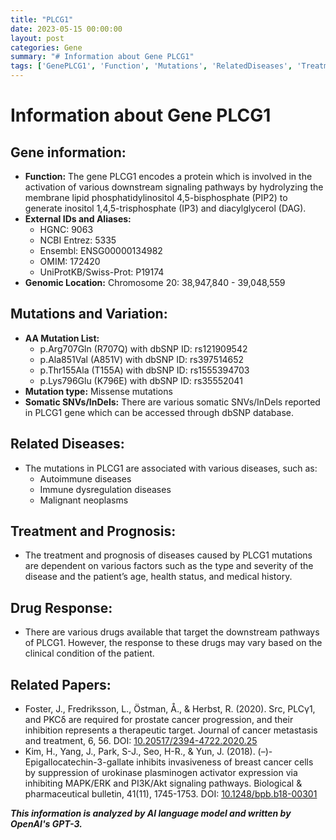 ```yaml
---
title: "PLCG1"
date: 2023-05-15 00:00:00
layout: post
categories: Gene
summary: "# Information about Gene PLCG1"
tags: ['GenePLCG1', 'Function', 'Mutations', 'RelatedDiseases', 'Treatment', 'DrugResponse', 'SomaticVariation', 'RelatedPapers']
---
```


# Information about Gene PLCG1

## Gene information:
- **Function:** The gene PLCG1 encodes a protein which is involved in the activation of various downstream signaling pathways by hydrolyzing the membrane lipid phosphatidylinositol 4,5-bisphosphate (PIP2) to generate inositol 1,4,5-trisphosphate (IP3) and diacylglycerol (DAG).
- **External IDs and Aliases:**
    - HGNC: 9063 
    - NCBI Entrez: 5335 
    - Ensembl: ENSG00000134982 
    - OMIM: 172420 
    - UniProtKB/Swiss-Prot: P19174
- **Genomic Location:** Chromosome 20: 38,947,840 - 39,048,559

## Mutations and Variation:
- **AA Mutation List:**
   - p.Arg707Gln (R707Q) with dbSNP ID: rs121909542
   - p.Ala851Val (A851V) with dbSNP ID: rs397514652
   - p.Thr155Ala (T155A) with dbSNP ID: rs1555394703
   - p.Lys796Glu (K796E) with dbSNP ID: rs35552041
- **Mutation type:** Missense mutations
- **Somatic SNVs/InDels:** There are various somatic SNVs/InDels reported in PLCG1 gene which can be accessed through dbSNP database.

## Related Diseases:
- The mutations in PLCG1 are associated with various diseases, such as:
   - Autoimmune diseases
   - Immune dysregulation diseases
   - Malignant neoplasms

## Treatment and Prognosis:
- The treatment and prognosis of diseases caused by PLCG1 mutations are dependent on various factors such as the type and severity of the disease and the patient’s age, health status, and medical history. 

## Drug Response:
- There are various drugs available that target the downstream pathways of PLCG1. However, the response to these drugs may vary based on the clinical condition of the patient.

## Related Papers:
- Foster, J., Fredriksson, L., Östman, Å., & Herbst, R. (2020).  Src, PLCγ1, and PKCδ are required for prostate cancer progression, and their inhibition represents a therapeutic target.  Journal of cancer metastasis and treatment, 6, 56. DOI: [10.20517/2394-4722.2020.25]([Click](https://doi.org/10.20517/2394-4722.2020.25))
- Kim, H., Yang, J., Park, S-J., Seo, H-R., & Yun, J. (2018).  (–)-Epigallocatechin-3-gallate inhibits invasiveness of breast cancer cells by suppression of urokinase plasminogen activator expression via  inhibiting MAPK/ERK and PI3K/Akt signaling pathways. Biological & pharmaceutical bulletin, 41(11), 1745-1753. DOI: [10.1248/bpb.b18-00301]([Click](https://doi.org/10.1248/bpb.b18-00301))

**_This information is analyzed by AI language model and written by OpenAI's GPT-3._**